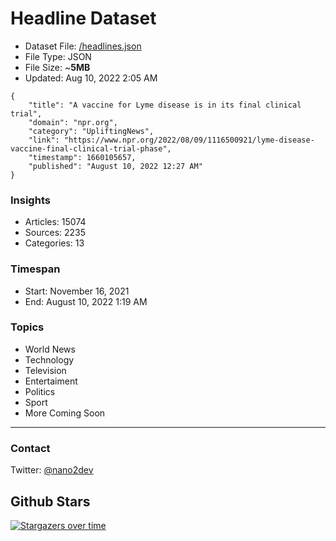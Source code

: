 # Headline Dataset

- Dataset File: [/headlines.json](https://raw.githubusercontent.com/fwd/news/master/headlines.json) 
- File Type: JSON
- File Size: ~**5MB**
- Updated: Aug 10, 2022 2:05 AM

```
{
    "title": "A vaccine for Lyme disease is in its final clinical trial",
    "domain": "npr.org",
    "category": "UpliftingNews",
    "link": "https://www.npr.org/2022/08/09/1116500921/lyme-disease-vaccine-final-clinical-trial-phase",
    "timestamp": 1660105657,
    "published": "August 10, 2022 12:27 AM"
}
```

### Insights

- Articles: 15074
- Sources: 2235
- Categories: 13

### Timespan

- Start: November 16, 2021
- End: August 10, 2022 1:19 AM

### Topics

- World News
- Technology
- Television
- Entertaiment
- Politics
- Sport
- More Coming Soon

---

### Contact 

Twitter: [@nano2dev](https://twitter.com/nano2dev)

## Github Stars

[![Stargazers over time](https://starchart.cc/fwd/news.svg)](https://starchart.cc/fwd/news)
	